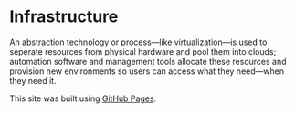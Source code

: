 # Infrastructure #


An abstraction technology or process—like virtualization—is used to seperate resources from physical hardware and pool them into clouds; automation software and management tools allocate these resources and provision new environments so users can access what they need—when they need it.

This site was built using [GitHub Pages](https://docs.github.com/en/enterprise-server@3.3/get-started/writing-on-github/getting-started-with-writing-and-formatting-on-github/basic-writing-and-formatting-syntax).